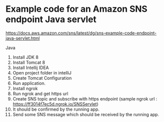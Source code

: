 # Example code for an Amazon SNS endpoint Java servlet

https://docs.aws.amazon.com/sns/latest/dg/sns-example-code-endpoint-java-servlet.html


Java
1. Install JDK 8
1. Install Tomcat 8
1. Install Intellij IDEA
1. Open project folder in intelliJ
1. Create Tomcat Configuration
1. Run application.
1. Install ngrok
1. Run ngrok and get https url
1. Create SNS topic and subscribe with https endpoint (sample ngrok url : https://ff3014f7ec5d.ngrok.io/SNSServlet)
1. It should be confirmed by the running app.
1. Send some SNS message which should be received by the running app.

